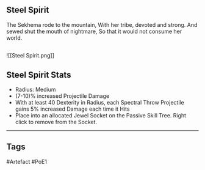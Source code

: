 ## Steel Spirit
The Sekhema rode to the mountain,
With her tribe, devoted and strong.
And sewed shut the mouth of nightmare,
So that it would not consume her world.
##
![[Steel Spirit.png]]
## Steel Spirit Stats
- Radius: Medium
- (7-10)% increased Projectile Damage
- With at least 40 Dexterity in Radius, each Spectral Throw Projectile gains 5% increased Damage each time it Hits
- Place into an allocated Jewel Socket on the Passive Skill Tree. Right click to remove from the Socket.


---
## Tags
#Artefact
#PoE1